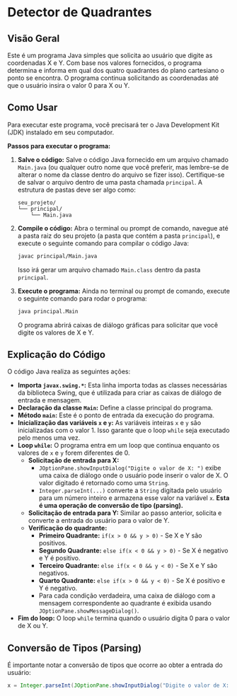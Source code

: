 # Detector de Quadrantes

## Visão Geral

Este é um programa Java simples que solicita ao usuário que digite as coordenadas X e Y. Com base nos valores fornecidos, o programa determina e informa em qual dos quatro quadrantes do plano cartesiano o ponto se encontra. O programa continua solicitando as coordenadas até que o usuário insira o valor 0 para X ou Y.

## Como Usar

Para executar este programa, você precisará ter o Java Development Kit (JDK) instalado em seu computador.

**Passos para executar o programa:**

1.  **Salve o código:** Salve o código Java fornecido em um arquivo chamado `Main.java` (ou qualquer outro nome que você preferir, mas lembre-se de alterar o nome da classe dentro do arquivo se fizer isso). Certifique-se de salvar o arquivo dentro de uma pasta chamada `principal`. A estrutura de pastas deve ser algo como:
    ```
    seu_projeto/
    └── principal/
        └── Main.java
    ```

2.  **Compile o código:** Abra o terminal ou prompt de comando, navegue até a pasta raiz do seu projeto (a pasta que contém a pasta `principal`), e execute o seguinte comando para compilar o código Java:
    ```bash
    javac principal/Main.java
    ```
    Isso irá gerar um arquivo chamado `Main.class` dentro da pasta `principal`.

3.  **Execute o programa:** Ainda no terminal ou prompt de comando, execute o seguinte comando para rodar o programa:
    ```bash
    java principal.Main
    ```
    O programa abrirá caixas de diálogo gráficas para solicitar que você digite os valores de X e Y.

## Explicação do Código

O código Java realiza as seguintes ações:

* **Importa `javax.swing.*`:** Esta linha importa todas as classes necessárias da biblioteca Swing, que é utilizada para criar as caixas de diálogo de entrada e mensagem.
* **Declaração da classe `Main`:** Define a classe principal do programa.
* **Método `main`:** Este é o ponto de entrada da execução do programa.
* **Inicialização das variáveis `x` e `y`:** As variáveis inteiras `x` e `y` são inicializadas com o valor 1. Isso garante que o loop `while` seja executado pelo menos uma vez.
* **Loop `while`:** O programa entra em um loop que continua enquanto os valores de `x` e `y` forem diferentes de 0.
    * **Solicitação de entrada para X:**
        * `JOptionPane.showInputDialog("Digite o valor de X: ")` exibe uma caixa de diálogo onde o usuário pode inserir o valor de X. O valor digitado é retornado como uma `String`.
        * `Integer.parseInt(...)` converte a `String` digitada pelo usuário para um número inteiro e armazena esse valor na variável `x`. **Esta é uma operação de conversão de tipo (parsing).**
    * **Solicitação de entrada para Y:** Similar ao passo anterior, solicita e converte a entrada do usuário para o valor de Y.
    * **Verificação do quadrante:**
        * **Primeiro Quadrante:** `if(x > 0 && y > 0)` - Se X e Y são positivos.
        * **Segundo Quadrante:** `else if(x < 0 && y > 0)` - Se X é negativo e Y é positivo.
        * **Terceiro Quadrante:** `else if(x < 0 && y < 0)` - Se X e Y são negativos.
        * **Quarto Quadrante:** `else if(x > 0 && y < 0)` - Se X é positivo e Y é negativo.
        * Para cada condição verdadeira, uma caixa de diálogo com a mensagem correspondente ao quadrante é exibida usando `JOptionPane.showMessageDialog()`.
* **Fim do loop:** O loop `while` termina quando o usuário digita 0 para o valor de X ou Y.

## Conversão de Tipos (Parsing)

É importante notar a conversão de tipos que ocorre ao obter a entrada do usuário:

```java
x = Integer.parseInt(JOptionPane.showInputDialog("Digite o valor de X: "));
